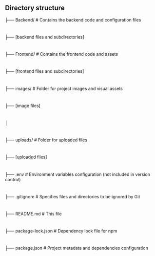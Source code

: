 ## Directory structure
├── Backend/            # Contains the backend code and configuration files
#
├── [backend files and subdirectories]
# 
├── Frontend/           # Contains the frontend code and assets
#   
├── [frontend files and subdirectories]
# 
├── images/             # Folder for project images and visual assets
#  
├── [image files]
# 
│
# 
├── uploads/            # Folder for uploaded files
# 
├── [uploaded files]
# 
├── .env                # Environment variables configuration (not included in version control)
# 
├── .gitignore           # Specifies files and directories to be ignored by Git
# 
├── README.md            # This file
# 
├── package-lock.json    # Dependency lock file for npm
# 
├── package.json         # Project metadata and dependencies configuration


